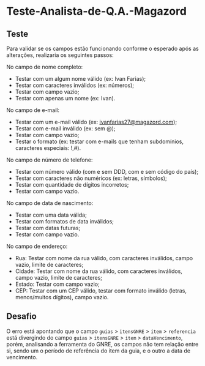 # Teste-Analista-de-Q.A.-Magazord

## Teste

Para validar se os campos estão funcionando conforme o esperado após as alterações, realizaria os seguintes passos:

No campo de nome completo:

- Testar com um algum nome válido (ex: Ivan Farias);
- Testar com caracteres inválidos (ex: números);
- Testar com campo vazio;
- Testar com apenas um nome (ex: Ivan).

No campo de e-mail:

- Testar com um e-mail válido (ex: ivanfarias27@magazord.com);
- Testar com e-mail inválido (ex: sem @);
- Testar com campo vazio;
- Testar o formato (ex: testar com e-mails que tenham subdomínios, caracteres especiais: !,#).

No campo de número de telefone:

- Testar com número válido (com e sem DDD, com e sem código do país);
- Testar com caracteres não numéricos (ex: letras, símbolos);
- Testar com quantidade de dígitos incorretos;
- Testar com campo vazio.

No campo de data de nascimento:

- Testar com uma data válida;
- Testar com formatos de data inválidos;
- Testar com datas futuras;
- Testar com campo vazio.

No campo de endereço:

- Rua: Testar com nome da rua válido, com caracteres inválidos, campo vazio, limite de caracteres;
- Cidade: Testar com nome da rua válido, com caracteres inválidos, campo vazio, limite de caracteres;
- Estado: Testar com campo vazio;
- CEP: Testar com um CEP válido, testar com formato inválido (letras, menos/muitos dígitos), campo vazio.

## Desafio
O erro está apontando que o campo `guias` > `itensGNRE` > `item` > `referencia` está divergindo do campo `guias` > `itensGNRE` > `item` > `dataVencimento`, porém, analisando a ferramenta do GNRE, os campos não tem relação entre si, sendo um o período de referência do item da guia, e o outro a data de vencimento.
